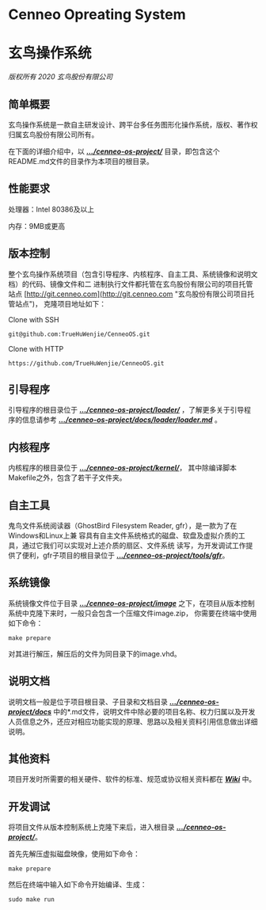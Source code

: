 # Cenneo Opreating System #
# 玄鸟操作系统 #

*版权所有 2020 玄鸟股份有限公司*

## 简单概要 ##

玄鸟操作系统是一款自主研发设计、跨平台多任务图形化操作系统，版权、著作权归属玄鸟股份有限公司所有。

在下面的详细介绍中，以
***[.../cenneo-os-project/](./ "cenneo-os-project")***
目录，即包含这个README.md文件的目录作为本项目的根目录。

## 性能要求 ##

处理器：Intel 80386及以上

内存：9MB或更高

## 版本控制 ##

整个玄鸟操作系统项目（包含引导程序、内核程序、自主工具、系统镜像和说明文档）的代码、镜像文件和二
进制执行文件都托管在玄鸟股份有限公司的项目托管站点
[http://git.cenneo.com](http://git.cenneo.com "玄鸟股份有限公司项目托管站点")，
克隆项目地址如下：

Clone with SSH


    git@github.com:TrueHuWenjie/CenneoOS.git

Clone with HTTP

    https://github.com/TrueHuWenjie/CenneoOS.git

## 引导程序 ##

引导程序的根目录位于
***[.../cenneo-os-project/loader/](./loader "cenneo-os-loader")***
，了解更多关于引导程序的信息请参考
***[.../cenneo-os-project/docs/loader/loader.md](./docs/loader/loader.md
"cenneo-os-docs-loader")***
。

## 内核程序 ##

内核程序的根目录位于
***[.../cenneo-os-project/kernel/](./kernel "cenneo-os-kernel")***，
其中除编译脚本Makefile之外，包含了若干子文件夹。

## 自主工具 ##

鬼鸟文件系统阅读器（GhostBird Filesystem Reader, gfr），是一款为了在Windows和Linux上兼
容具有自主文件系统格式的磁盘、软盘及虚拟介质的工具，通过它我们可以实现对上述介质的扇区、文件系统
读写，为开发调试工作提供了便利，gfr子项目的根目录位于
***[.../cenneo-os-project/tools/gfr](./tools/gfr "GhostBird Filesystem Reader")***。

## 系统镜像 ##
系统镜像文件位于目录
***[.../cenneo-os-project/image](./image "Image directory")***
之下，在项目从版本控制系统中克隆下来时，一般只会包含一个压缩文件image.zip，
你需要在终端中使用如下命令：

	make prepare

对其进行解压，解压后的文件为同目录下的image.vhd。

## 说明文档 ##
说明文档一般是位于项目根目录、子目录和文档目录
***[.../cenneo-os-project/docs](./docs "Documents directory")***
中的*.md文件，说明文件中除必要的项目名称、权力归属以及开发人员信息之外，还应对相应功能实现的原理、思路以及相关资料引用信息做出详细说明。

## 其他资料 ##
项目开发时所需要的相关硬件、软件的标准、规范或协议相关资料都在
***[Wiki](http://git.cenneo.com/cenneo-os-developer/cenneo-os-project/-/wikis/home "Project's Wiki")***
中。


## 开发调试 ##

将项目文件从版本控制系统上克隆下来后，进入根目录
***[.../cenneo-os-project/](./ "cenneo-os-project")***。

首先先解压虚拟磁盘映像，使用如下命令：

    make prepare

然后在终端中输入如下命令开始编译、生成：

	sudo make run
